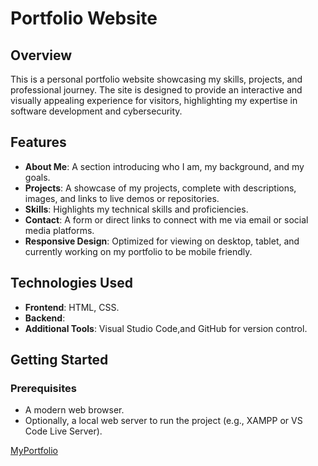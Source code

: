 # Portfolio Website

## **Overview**
This is a personal portfolio website showcasing my skills, projects, and professional journey. The site is designed to provide an interactive and visually appealing experience for visitors, highlighting my expertise in software development and cybersecurity.

## **Features**
- **About Me**: A section introducing who I am, my background, and my goals.
- **Projects**: A showcase of my projects, complete with descriptions, images, and links to live demos or repositories.
- **Skills**: Highlights my technical skills and proficiencies.
- **Contact**: A form or direct links to connect with me via email or social media platforms.
- **Responsive Design**: Optimized for viewing on desktop, tablet, and currently working on my portfolio to be mobile friendly.

## **Technologies Used**
- **Frontend**: HTML, CSS.
- **Backend**: 
- **Additional Tools**: Visual Studio Code,and GitHub for version control.

## **Getting Started**
### Prerequisites
- A modern web browser.
- Optionally, a local web server to run the project (e.g., XAMPP or VS Code Live Server).

   
[MyPortfolio](https://nhlamulokhoza02.github.io/MyPortfolio/) 
